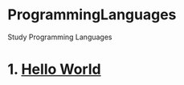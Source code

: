 # ProgrammingLanguages
Study Programming Languages

# 1. [Hello World](https://github.com/mbsmbs/ProgrammingLanguages/blob/master/HelloWorld.md) 
